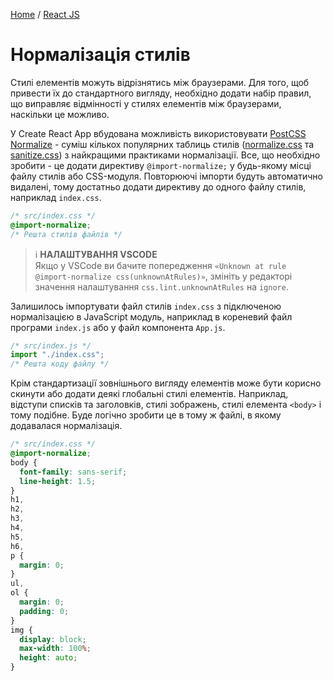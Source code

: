 [Home](../../README.md) / [React JS](../README_REACT.md)

# Нормалізація стилів

Стилі елементів можуть відрізнятись між браузерами. Для того, щоб привести їх до стандартного вигляду, необхідно додати набір правил, що виправляє відмінності у стилях елементів між браузерами, наскільки це можливо.

У Create React App вбудована можливість використовувати [PostCSS Normalize](https://github.com/csstools/postcss-normalize) - суміш кількох популярних таблиць стилів ([normalize.css](https://github.com/csstools/normalize.css) та [sanitize.css](https://github.com/csstools/sanitize.css)) з найкращими практиками нормалізації. Все, що необхідно зробити - це додати директиву `@import-normalize;` у будь-якому місці файлу стилів або CSS-модуля. Повторюючі імпорти будуть автоматично видалені, тому достатньо додати директиву до одного файлу стилів, наприклад `index.css`.

```css
/* src/index.css */
@import-normalize;
/* Решта стилів файлів */
```

> :information_source: **НАЛАШТУВАННЯ VSCODE**\
Якщо у VSCode ви бачите попередження `«Unknown at rule @import-normalize css(unknownAtRules)»`, змініть у редакторі значення налаштування `css.lint.unknownAtRules` на `ignore`.

Залишилось імпортувати файл стилів `index.css` з підключеною нормалізацією в JavaScript модуль, наприклад в кореневий файл програми `index.js` або у файл компонента `App.js`.

```JavaScript
/* src/index.js */
import "./index.css";
/* Решта коду файлу */
```

Крім стандартизації зовнішнього вигляду елементів може бути корисно скинути або додати деякі глобальні стилі елементів. Наприклад, відступи списків та заголовків, стилі зображень, стилі елемента `<body>` і тому подібне. Буде логічно зробити це в тому ж файлі, в якому додавалася нормалізація.

```css
/* src/index.css */
@import-normalize;
body {
  font-family: sans-serif;
  line-height: 1.5;
}
h1,
h2,
h3,
h4,
h5,
h6,
p {
  margin: 0;
}
ul,
ol {
  margin: 0;
  padding: 0;
}
img {
  display: block;
  max-width: 100%;
  height: auto;
}
```